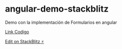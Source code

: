 # angular-demo-stackblitz

Demo con la implementación de Formularios en angular

[Link Codigo](src/app/forms/demo/demo.component.ts)

[Edit on StackBlitz ⚡️](https://stackblitz.com/edit/angular-ivy-5fowys)